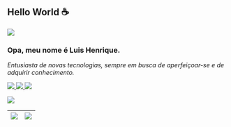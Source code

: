 ## Hello World  :coffee:

![](https://komarev.com/ghpvc/?username=lhenriquedeveloper)

### Opa, meu nome é Luis Henrique.
<i>Entusiasta de novas tecnologias, sempre em busca de aperfeiçoar-se e de adquirir conhecimento.</i><br>

 <p align="left">
  <a href="https://www.instagram.com/lhenrique.dev/" alt="Instagram">
    <img src="https://img.shields.io/badge/Instagram-E4405F?style=for-the-badge&logo=instagram&logoColor=white"/>
  </a>

  <a href="https://www.linkedin.com/in/lhenriquedev/" alt="Linkedin">
    <img src="https://img.shields.io/badge/LinkedIn-0077B5?style=for-the-badge&logo=linkedin&logoColor=white"/>
  </a>

  <a href="mailto:sousarodriguesluishenrique@gmail.com" alt="Gmail">
    <img src="https://img.shields.io/badge/Gmail-333333?style=for-the-badge&logo=gmail&logoColor=red"/>
  </a>
</p>

<p align="left">
  <a href="https://skillicons.dev">
    <img src="https://skillicons.dev/icons?i=html,css,js,ts,nodejs,angular,react,vue,nextjs,sass,tailwind,bootstrap,figma,vscode,git,gitlab,github,jenkins,firebase,vite,ubuntu,windows" />
  </a>
</p>

<!-- ------------------------------- -->
| ![](https://github-profile-summary-cards.vercel.app/api/cards/productive-time?username=lhenriquedeveloper&theme=dracula) | ![](https://github-profile-summary-cards.vercel.app/api/cards/profile-details?username=lhenriquedeveloper&theme=dracula) |
| ------------- | ------------- |
<!-- ------------------------------- -->

 

